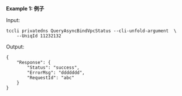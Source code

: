**Example 1: 例子**



Input: 

```
tccli privatedns QueryAsyncBindVpcStatus --cli-unfold-argument  \
    --UniqId 11232132
```

Output: 
```
{
    "Response": {
        "Status": "success",
        "ErrorMsg": "ddddddd",
        "RequestId": "abc"
    }
}
```

